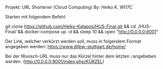 Projekt: URL Shortener (Cloud Computing) By: Heiko K. WI17C

Starten mit folgendem Befehl:

git clone https://github.com/Heiko-Kalapos/HUS-Final.git && cd ./HUS-Final/ && docker-compose up -d && sleep 10 && open "http://0.0.0.0:8001"

Der Link, welcher verkürzt werden soll, muss in folgendem Format angegeben werden:
https://www.dhbw-stuttgart.de/home/

Bei der Wunsch-URL muss nur das Kürzel hinter dem letzten `/`angebeben werden. 
(http://0.0.0.0:8001/index.php/KÜRZEL)
